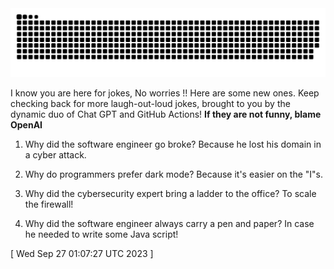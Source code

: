 <picture>
  <source media="(prefers-color-scheme: dark)" srcset="https://raw.githubusercontent.com/platane/platane/output/github-contribution-grid-snake-dark.svg">
  <source media="(prefers-color-scheme: light)" srcset="https://raw.githubusercontent.com/platane/platane/output/github-contribution-grid-snake.svg">
  <img alt="github contribution grid snake animation" src="https://raw.githubusercontent.com/platane/platane/output/github-contribution-grid-snake.svg">
</picture>


I know you are here for jokes, No worries !!
Here are some new ones. Keep checking back for more laugh-out-loud jokes, brought to you by the dynamic duo of Chat GPT and GitHub Actions! __If they are not funny, blame OpenAI__
 
1. Why did the software engineer go broke? Because he lost his domain in a cyber attack.

2. Why do programmers prefer dark mode? Because it's easier on the "I"s.

3. Why did the cybersecurity expert bring a ladder to the office? To scale the firewall!

4. Why did the software engineer always carry a pen and paper? In case he needed to write some Java script!
 
[ 
Wed Sep 27 01:07:27 UTC 2023
 ]

